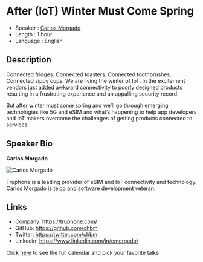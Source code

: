 After (IoT) Winter Must Come Spring
=================================================

* Speaker   : [Carlos Morgado](https://pixels.camp/chbm)
* Length    : 1 hour
* Language  : English

Description
-----------

Connected fridges. Connected toasters. Connected toothbrushes. Connected sippy cups. We are living the winter of IoT. In the excitement vendors just added awkward connectivity to poorly designed products resulting in a frustrating experience and an appalling security record.

But after winter must come spring and we’ll go through emerging technologies like 5G and eSIM and what’s happening to help app developers and IoT makers overcome the challenges of getting products connected to services.

Speaker Bio
-----------

**Carlos Morgado**

![Carlos Morgado](https://avatars3.githubusercontent.com/u/38559?v=4)

Truphone is a leading provider of eSIM and IoT connectivity and technology. Carlos Morgado is telco and software development veteran.

Links
-----

* Company: https://truphone.com/
* GitHub: https://github.com/chbm
* Twitter: https://twitter.com/chbm
* Linkedin: https://www.linkedin.com/in/cmorgado/

Click [here][1] to see the full calendar and pick your favorite talks

[1]: https://pixels.camp/schedule/
